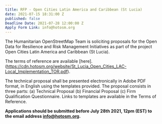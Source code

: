 ```yaml
---
title: RFP - Open Cities Latin America and Caribbean (St Lucia)
date: 2021-07-15 18:31:00 Z
published: false
Deadline Date: 2021-07-28 12:00:00 Z
Apply Form Link: info@hotosm.org
---
```


The Humanitarian OpenStreetMap Team is soliciting proposals for the Open Data for Resilience and Risk Management Initiatives as part of the project Open Cities Latin America and Caribbean (St Lucia).

The terms of reference are available [here].(https://cdn.hotosm.org/website/St_Lucia_Open_Cities_LAC-Local_Implementation_TOR.pdf).

The technical proposal shall be presented electronically in Adobe PDF format, in English using the templates provided.
The proposal consists in three parts: (a) Technical Proposal (b) Financial Proposal (c) Firm Qualification Questionnaire. Links to templates are available in the Terms of Reference.

**Applications should be submitted before July 28th 2021, 12pm (EST) to the email address [info@hotosm.org](info@hotosm.org).**